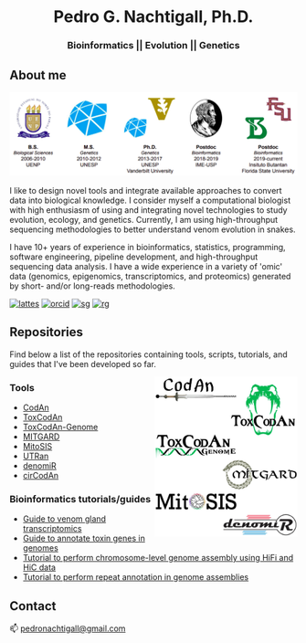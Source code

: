 <div align="center">
<center>

<h1>Pedro G. Nachtigall, Ph.D.</h1>
<h3>Bioinformatics || Evolution || Genetics</h3>
 
</center>
</div>

## About me
<div align="center">
<center>
<img src="media/figures/github_insitutes.png" width=800>
</center>
</div>

I like to design novel tools and integrate available approaches to convert data into biological knowledge. I consider myself a computational biologist with high enthusiasm of using and integrating novel technologies to study evolution, ecology, and genetics. Currently, I am using high-throughput sequencing methodologies to better understand venom evolution in snakes.

I have 10+ years of experience in bioinformatics, statistics, programming, software engineering, pipeline development, and high-throughput sequencing data analysis. I have a wide experience in a variety of 'omic' data (genomics, epigenomics, transcriptomics, and proteomics) generated by short- and/or long-reads methodologies.

[![lattes](https://img.shields.io/badge/Lattes-1082070133717275-blue)](http://lattes.cnpq.br/1082070133717275)
[![orcid](https://img.shields.io/badge/ORCID-0000_0002_3196_0173-blue)](https://orcid.org/0000-0002-3196-0173)
[![sg](https://img.shields.io/badge/Google-Scholar-blue)](https://scholar.google.com/citations?user=m88kUdwAAAAJ&hl=en)
[![rg](https://img.shields.io/badge/ResearchGate-Pedro_Nachtigall-blue)](https://www.researchgate.net/profile/Pedro-Nachtigall)
<!-- ![cv](https://img.shields.io/badge/Curriculum-Vitae-blue) -->

## Repositories

Find below a list of the repositories containing tools, scripts, tutorials, and guides that I've been developed so far.

<img align="right" src="media/figures/github_tools.png" width=250>

### Tools

- [CodAn](https://github.com/pedronachtigall/CodAn)
- [ToxCodAn](https://github.com/pedronachtigall/ToxCodAn)
- [ToxCodAn-Genome](https://github.com/pedronachtigall/ToxCodAn-Genome)
- [MITGARD](https://github.com/pedronachtigall/MITGARD)
- [MitoSIS](https://github.com/pedronachtigall/MitoSIS)
- [UTRan](https://github.com/pedronachtigall/UTRan)
- [denomiR](https://github.com/pedronachtigall/denomiR)
- [cirCodAn](https://github.com/pedronachtigall/cirCodAn)

### Bioinformatics tutorials/guides

 - [Guide to venom gland transcriptomics](https://github.com/pedronachtigall/ToxCodAn/tree/master/Guide)
 - [Guide to annotate toxin genes in genomes](https://github.com/pedronachtigall/ToxCodAn-Genome/tree/main/Guide)
 - [Tutorial to perform chromosome-level genome assembly using HiFi and HiC data](https://github.com/pedronachtigall/HI-genome-assembly-pipeline)
 - [Tutorial to perform repeat annotation in genome assemblies](https://github.com/pedronachtigall/Repeat-annotation-pipeline)

## Contact
:mailbox: pedronachtigall@gmail.com

<!--
**pedronachtigall/pedronachtigall** is a ✨ _special_ ✨ repository because its `README.md` (this file) appears on your GitHub profile.

Here are some ideas to get you started:

- 🔭 I’m currently working on ...
- 🌱 I’m currently learning ...
- 👯 I’m looking to collaborate on ...
- 🤔 I’m looking for help with ...
- 💬 Ask me about ...
- 📫 How to reach me: ...
- 😄 Pronouns: ...
- ⚡ Fun fact: ...
-->
